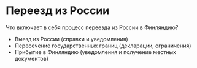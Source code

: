 # Переезд из России

Что включает в себя процесс переезда из России в Финляндию?

* Выезд из России (справки и уведомления)
* Пересечение государственных границ (декларации, ограничения)
* Прибытие в Финляндию (уведомления и получение местных документов)
